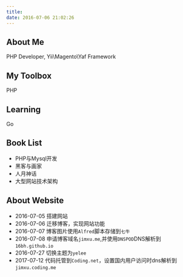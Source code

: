```yaml
---
title: 
date: 2016-07-06 21:02:26
---
```


About Me
---

PHP Developer, Yii\Magento\Yaf Framework


My Toolbox
---
PHP

Learning
---
Go

Book List
---
- PHP与Mysql开发
- 黑客与画家
- 人月神话
- 大型网站技术架构


About Website
---

- 2016-07-05    搭建网站
- 2016-07-06    迁移博客，实现网站功能   
- 2016-07-07    博客图片使用`Alfred`脚本存储到`七牛`
- 2016-07-08    申请博客域名`jimxu.me`,并使用`DNSPOD`DNS解析到`16bh.github.io`
- 2016-07-27    切换主题为`yelee`
- 2017-07-12    代码托管到`Coding.net`，设置国内用户访问时dns解析到`jimxu.coding.me`
